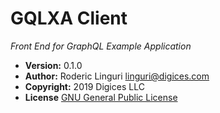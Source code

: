 # GQLXA Client #

_Front End for GraphQL Example Application_

* **Version:** 0.1.0
* **Author:** Roderic Linguri [linguri@digices.com](mailto:linguri@digices.com)
* **Copyright:** 2019 Digices LLC
* **License** [GNU General Public License](https://www.gnu.org/licenses/gpl-3.0.en.html)

